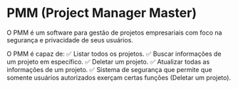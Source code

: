 # PMM (Project Manager Master)

O PMM é um software para gestão de projetos empresariais com foco na segurança e privacidade de seus usuários.

O PMM é capaz de:
:white_check_mark: Listar todos os projetos.
:white_check_mark: Buscar informações de um projeto em específico.
:white_check_mark: Deletar um projeto.
:white_check_mark: Atualizar todas as informações de um projeto.
:white_check_mark: Sistema de segurança que permite que somente usuários autorizados exerçam certas funções (Deletar um projeto).